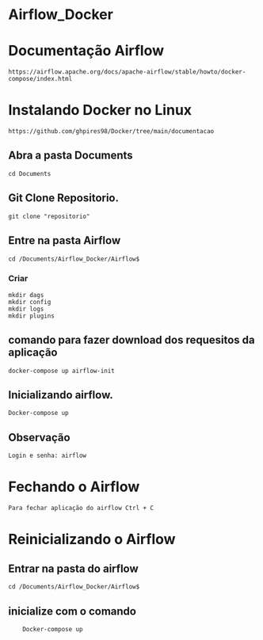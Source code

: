 # Airflow_Docker

# Documentação Airflow 

    https://airflow.apache.org/docs/apache-airflow/stable/howto/docker-compose/index.html

# Instalando Docker no Linux

    https://github.com/ghpires98/Docker/tree/main/documentacao

## Abra a pasta Documents

    cd Documents

## Git Clone Repositorio.

    git clone "repositorio"

## Entre na pasta Airflow 

    cd /Documents/Airflow_Docker/Airflow$ 

### Criar

    mkdir dags
    mkdir config
    mkdir logs
    mkdir plugins

## comando para fazer download dos requesitos da aplicação

    docker-compose up airflow-init

## Inicializando airflow.

    Docker-compose up

## Observação

    Login e senha: airflow

# Fechando o Airflow

    Para fechar aplicação do airflow Ctrl + C

# Reinicializando o Airflow 

## Entrar na pasta do airflow

    cd /Documents/Airflow_Docker/Airflow$ 

## inicialize com o comando     
    
        Docker-compose up

